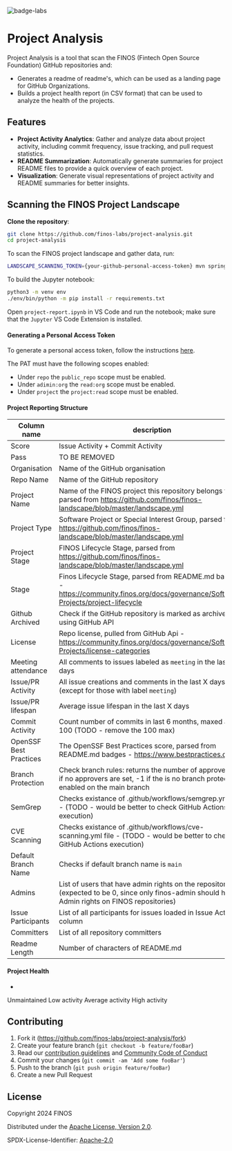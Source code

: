 ![badge-labs](https://user-images.githubusercontent.com/327285/230928932-7c75f8ed-e57b-41db-9fb7-a292a13a1e58.svg)

# Project Analysis

Project Analysis is a tool that scan the FINOS (Fintech Open Source Foundation) GitHub repositories and:
- Generates a readme of readme's, which can be used as a landing page for GitHub Organizations.
- Builds a project health report (in CSV format) that can be used to analyze the health of the projects.

## Features

- **Project Activity Analytics**: Gather and analyze data about project activity, including commit frequency, issue tracking, and pull request statistics.
- **README Summarization**: Automatically generate summaries for project README files to provide a quick overview of each project.
- **Visualization**: Generate visual representations of project activity and README summaries for better insights.

## Scanning the FINOS Project Landscape

**Clone the repository**:

  ```sh
  git clone https://github.com/finos-labs/project-analysis.git
  cd project-analysis
  ```

To scan the FINOS project landscape and gather data, run:
  ```sh
  LANDSCAPE_SCANNING_TOKEN={your-github-personal-access-token} mvn spring-boot:run -Dspring-boot.run.profiles=local,summarize -DskipTests
  ```

To build the Jupyter notebook:
```sh
python3 -m venv env
./env/bin/python -m pip install -r requirements.txt
```

Open `project-report.ipynb` in VS Code and run the notebook; make sure that the `Jupyter` VS Code Extension is installed.

#### Generating a Personal Access Token

To generate a personal access token, follow the instructions [here](https://docs.github.com/en/github/authenticating-to-github/creating-a-personal-access-token).

The PAT must have the following scopes enabled:
- Under `repo` the `public_repo` scope must be enabled.
- Under  `adimin:org` the `read:org` scope must be enabled.
- Under `project` the `project:read` scope must be enabled.

#### Project Reporting Structure

| Column name | description |
| ----------- | ----------- |
| Score | Issue Activity + Commit Activity |
| Pass | TO BE REMOVED |
| Organisation | Name of the GitHub organisation |
| Repo Name | Name of the GitHub repository |
| Project Name | Name of the FINOS project this repository belongs to, parsed from https://github.com/finos/finos-landscape/blob/master/landscape.yml |
| Project Type | Software Project or Special Interest Group, parsed from https://github.com/finos/finos-landscape/blob/master/landscape.yml |
| Project Stage | FINOS Lifecycle Stage, parsed from https://github.com/finos/finos-landscape/blob/master/landscape.yml |
| Stage | Finos Lifecycle Stage, parsed from README.md badges - https://community.finos.org/docs/governance/Software-Projects/project-lifecycle |
| Github Archived | Check if the GitHub repository is marked as archived, using GitHub API |
| License | Repo license, pulled from GitHub Api - https://community.finos.org/docs/governance/Software-Projects/license-categories |
| Meeting attendance | All comments to issues labeled as `meeting` in the last X days |
| Issue/PR Activity | All issue creations and comments in the last X days (except for those with label `meeting`) |
| Issue/PR lifespan | Average issue lifespan in the last X days |
| Commit Activity | Count number of commits in last 6 months, maxed at 100 (TODO - remove the 100 max) |
| OpenSSF Best Practices | The OpenSSF Best Practices score, parsed from README.md badges - https://www.bestpractices.dev/en |
| Branch Protection | Check branch rules: returns the number of approvers, 0 if no approvers are set, -1 if the is no branch protection enabled on the main branch |
| SemGrep | Checks existance of .github/workflows/semgrep.yml file - (TODO - would be better to check GitHub Actions execution) | 
| CVE Scanning | Checks existance of .github/workflows/cve-scanning.yml file - (TODO - would be better to check GitHub Actions execution) |
| Default Branch Name | Checks if default branch name is `main` |
| Admins | List of users that have admin rights on the repository (expected to be 0, since only finos-admin should have Admin rights on FINOS repositories) |
| Issue Participants | List of all participants for issues loaded in Issue Activity column |
| Committers | List of all repository committers |
| Readme Length | Number of characters of README.md |

#### Project Health
- 

Unmaintained
Low activity
Average activity
High activity


## Contributing

1. Fork it (<https://github.com/finos-labs/project-analysis/fork>)
2. Create your feature branch (`git checkout -b feature/fooBar`)
3. Read our [contribution guidelines](.github/CONTRIBUTING.md) and [Community Code of Conduct](https://www.finos.org/code-of-conduct)
4. Commit your changes (`git commit -am 'Add some fooBar'`)
5. Push to the branch (`git push origin feature/fooBar`)
6. Create a new Pull Request

## License

Copyright 2024 FINOS

Distributed under the [Apache License, Version 2.0](http://www.apache.org/licenses/LICENSE-2.0).

SPDX-License-Identifier: [Apache-2.0](https://spdx.org/licenses/Apache-2.0)
